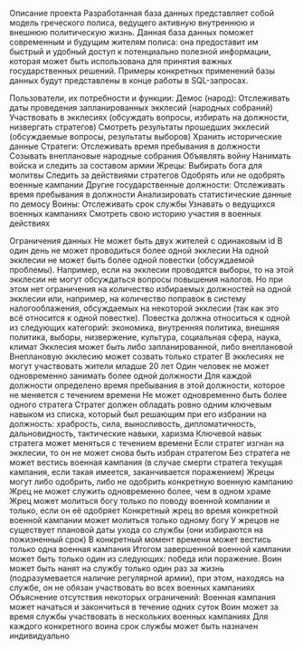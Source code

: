 Описание проекта
Разработанная база данных представляет собой модель греческого полиса, ведущего активную внутреннюю и внешнюю политическую жизнь. Данная база данных поможет современным и будущим жителям полиса: она предоставит им быстрый и удобный доступ к потенциально полезной информации, которая может быть использована для принятия важных государственных решений. Примеры конкретных применений базы данных будут представлены в конце работы в SQL-запросах.

Пользователи, их потребности и функции:
Демос (народ): 
Отслеживать даты проведения запланированных экклесий (народных собраний)
Участвовать в экклесиях (обсуждать вопросы, избирать на должности, низвергать стратегов)
Смотреть результаты прошедших экклесий (обсуждаемые вопросы, результаты выборов)
Хранить исторические данные
Стратеги:
Отслеживать время пребывания в должности
Созывать внеплановые народные собрания
Объявлять войну
Нанимать войска и следить за составом армии
Жрецы:
Выбирать бога для молитвы 
Следить за действиями стратегов
Одобрять или не одобрять военные кампании
Другие государственные должности:
Отслеживать время пребывания в должности
Анализировать статистические данные по демосу
Воины:
Отслеживать срок службы
Узнавать о ведущихся военных кампаниях
Смотреть свою историю участия в военных действиях

Ограничения данных
Не может быть двух жителей с одинаковым id
В один день не может проводиться более одной экклесии
На одной экклесии не может быть более одной повестки (обсуждаемой проблемы). Например, если на экклесии проводятся выборы, то на этой экклесии не могут обсуждаться вопросы повышения налогов. 
Но при этом нет ограничения на количество избираемых должностей на одной экклесии или, например, на количество поправок в систему налогооблажения, обсуждаемых на некоторой экклесии (так как это всё относится к одной повестке).
Повестка должна относиться к одной из следующих категорий: экономика, внутренняя политика, внешняя политика, выборы, низвержение, культура, социальная сфера, наука, климат
Экклесия может быть либо запланированной, либо внеплановой
Внеплановую экклесию может созвать только стратег
В экклесиях не могут участвовать жители младше 20 лет
Один человек не может одновременно занимать более одной должности
Для каждой должности определено время пребывания в этой должности, которое не меняется с течением времени
Не может одновременно быть более одного стратега
Стратег должен обладать ровно одним ключевым навыком из списка, который был решающим при его избрании на должность: храбрость, сила, выносливость, дипломатичность, дальновидность, тактические навыки, харизма
Ключевой навык стратега может меняться с течением времени
Если стратег изгнан на экклесии, то он не может снова быть избран стратегом
Без стратега не может вестись военная кампания (в случае смерти стратега текущая кампания, если такая имеется, заканчивается поражением)
Жрецы могут либо одобрить, либо не одобрить конкретную военную кампанию
Жрец не может служить одновременно более, чем в одном храме
Жрец может молиться богу только по поводу военной компании и только, если он её одобряет
Конкретный жрец во время конкретной военной кампании может молиться только одному богу
У жрецов не существует плановой даты ухода со службы (они избираются на пожизненный срок)
В конкретный момент времени может вестись только одна военная кампания
Итогом завершенной военной кампании может быть только один из следующих: победа или поражение. 
Воин может быть нанят на службу только один раз за жизнь (подразумевается наличие регулярной армии), при этом, находясь на службе, он не обязан участвовать во всех военных кампаниях 
Объяснение отсутствия некоторых ограничений:
Военная кампания может начаться и закончиться в течение одних суток
Воин может за время службы участвовать в нескольких военных кампаниях
Для каждого конкретного воина срок службы может быть назначен индивидуально 
